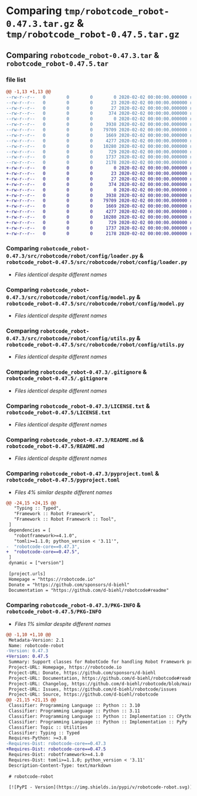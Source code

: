 # Comparing `tmp/robotcode_robot-0.47.3.tar.gz` & `tmp/robotcode_robot-0.47.5.tar.gz`

## Comparing `robotcode_robot-0.47.3.tar` & `robotcode_robot-0.47.5.tar`

### file list

```diff
@@ -1,13 +1,13 @@
--rw-r--r--   0        0        0        0 2020-02-02 00:00:00.000000 robotcode_robot-0.47.3/src/robotcode/robot/__init__.py
--rw-r--r--   0        0        0       23 2020-02-02 00:00:00.000000 robotcode_robot-0.47.3/src/robotcode/robot/__version__.py
--rw-r--r--   0        0        0       27 2020-02-02 00:00:00.000000 robotcode_robot-0.47.3/src/robotcode/robot/py.typed
--rw-r--r--   0        0        0      374 2020-02-02 00:00:00.000000 robotcode_robot-0.47.3/src/robotcode/robot/utils.py
--rw-r--r--   0        0        0        0 2020-02-02 00:00:00.000000 robotcode_robot-0.47.3/src/robotcode/robot/config/__init__.py
--rw-r--r--   0        0        0     3938 2020-02-02 00:00:00.000000 robotcode_robot-0.47.3/src/robotcode/robot/config/loader.py
--rw-r--r--   0        0        0    79709 2020-02-02 00:00:00.000000 robotcode_robot-0.47.3/src/robotcode/robot/config/model.py
--rw-r--r--   0        0        0     1669 2020-02-02 00:00:00.000000 robotcode_robot-0.47.3/src/robotcode/robot/config/utils.py
--rw-r--r--   0        0        0     4277 2020-02-02 00:00:00.000000 robotcode_robot-0.47.3/.gitignore
--rw-r--r--   0        0        0    10280 2020-02-02 00:00:00.000000 robotcode_robot-0.47.3/LICENSE.txt
--rw-r--r--   0        0        0      729 2020-02-02 00:00:00.000000 robotcode_robot-0.47.3/README.md
--rw-r--r--   0        0        0     1737 2020-02-02 00:00:00.000000 robotcode_robot-0.47.3/pyproject.toml
--rw-r--r--   0        0        0     2178 2020-02-02 00:00:00.000000 robotcode_robot-0.47.3/PKG-INFO
+-rw-r--r--   0        0        0        0 2020-02-02 00:00:00.000000 robotcode_robot-0.47.5/src/robotcode/robot/__init__.py
+-rw-r--r--   0        0        0       23 2020-02-02 00:00:00.000000 robotcode_robot-0.47.5/src/robotcode/robot/__version__.py
+-rw-r--r--   0        0        0       27 2020-02-02 00:00:00.000000 robotcode_robot-0.47.5/src/robotcode/robot/py.typed
+-rw-r--r--   0        0        0      374 2020-02-02 00:00:00.000000 robotcode_robot-0.47.5/src/robotcode/robot/utils.py
+-rw-r--r--   0        0        0        0 2020-02-02 00:00:00.000000 robotcode_robot-0.47.5/src/robotcode/robot/config/__init__.py
+-rw-r--r--   0        0        0     3938 2020-02-02 00:00:00.000000 robotcode_robot-0.47.5/src/robotcode/robot/config/loader.py
+-rw-r--r--   0        0        0    79709 2020-02-02 00:00:00.000000 robotcode_robot-0.47.5/src/robotcode/robot/config/model.py
+-rw-r--r--   0        0        0     1669 2020-02-02 00:00:00.000000 robotcode_robot-0.47.5/src/robotcode/robot/config/utils.py
+-rw-r--r--   0        0        0     4277 2020-02-02 00:00:00.000000 robotcode_robot-0.47.5/.gitignore
+-rw-r--r--   0        0        0    10280 2020-02-02 00:00:00.000000 robotcode_robot-0.47.5/LICENSE.txt
+-rw-r--r--   0        0        0      729 2020-02-02 00:00:00.000000 robotcode_robot-0.47.5/README.md
+-rw-r--r--   0        0        0     1737 2020-02-02 00:00:00.000000 robotcode_robot-0.47.5/pyproject.toml
+-rw-r--r--   0        0        0     2178 2020-02-02 00:00:00.000000 robotcode_robot-0.47.5/PKG-INFO
```

### Comparing `robotcode_robot-0.47.3/src/robotcode/robot/config/loader.py` & `robotcode_robot-0.47.5/src/robotcode/robot/config/loader.py`

 * *Files identical despite different names*

### Comparing `robotcode_robot-0.47.3/src/robotcode/robot/config/model.py` & `robotcode_robot-0.47.5/src/robotcode/robot/config/model.py`

 * *Files identical despite different names*

### Comparing `robotcode_robot-0.47.3/src/robotcode/robot/config/utils.py` & `robotcode_robot-0.47.5/src/robotcode/robot/config/utils.py`

 * *Files identical despite different names*

### Comparing `robotcode_robot-0.47.3/.gitignore` & `robotcode_robot-0.47.5/.gitignore`

 * *Files identical despite different names*

### Comparing `robotcode_robot-0.47.3/LICENSE.txt` & `robotcode_robot-0.47.5/LICENSE.txt`

 * *Files identical despite different names*

### Comparing `robotcode_robot-0.47.3/README.md` & `robotcode_robot-0.47.5/README.md`

 * *Files identical despite different names*

### Comparing `robotcode_robot-0.47.3/pyproject.toml` & `robotcode_robot-0.47.5/pyproject.toml`

 * *Files 4% similar despite different names*

```diff
@@ -24,15 +24,15 @@
   "Typing :: Typed",
   "Framework :: Robot Framework",
   "Framework :: Robot Framework :: Tool",
 ]
 dependencies = [
   "robotframework>=4.1.0",
   "tomli>=1.1.0; python_version < '3.11'",
-  "robotcode-core==0.47.3",
+  "robotcode-core==0.47.5",
 ]
 dynamic = ["version"]
 
 [project.urls]
 Homepage = "https://robotcode.io"
 Donate = "https://github.com/sponsors/d-biehl"
 Documentation = "https://github.com/d-biehl/robotcode#readme"
```

### Comparing `robotcode_robot-0.47.3/PKG-INFO` & `robotcode_robot-0.47.5/PKG-INFO`

 * *Files 1% similar despite different names*

```diff
@@ -1,10 +1,10 @@
 Metadata-Version: 2.1
 Name: robotcode-robot
-Version: 0.47.3
+Version: 0.47.5
 Summary: Support classes for RobotCode for handling Robot Framework projects.
 Project-URL: Homepage, https://robotcode.io
 Project-URL: Donate, https://github.com/sponsors/d-biehl
 Project-URL: Documentation, https://github.com/d-biehl/robotcode#readme
 Project-URL: Changelog, https://github.com/d-biehl/robotcode/blob/main/CHANGELOG.md
 Project-URL: Issues, https://github.com/d-biehl/robotcode/issues
 Project-URL: Source, https://github.com/d-biehl/robotcode
@@ -21,15 +21,15 @@
 Classifier: Programming Language :: Python :: 3.10
 Classifier: Programming Language :: Python :: 3.11
 Classifier: Programming Language :: Python :: Implementation :: CPython
 Classifier: Programming Language :: Python :: Implementation :: PyPy
 Classifier: Topic :: Utilities
 Classifier: Typing :: Typed
 Requires-Python: >=3.8
-Requires-Dist: robotcode-core==0.47.3
+Requires-Dist: robotcode-core==0.47.5
 Requires-Dist: robotframework>=4.1.0
 Requires-Dist: tomli>=1.1.0; python_version < '3.11'
 Description-Content-Type: text/markdown
 
 # robotcode-robot
 
 [![PyPI - Version](https://img.shields.io/pypi/v/robotcode-robot.svg)](https://pypi.org/project/robotcode-robot)
```

